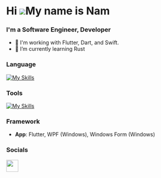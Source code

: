 Hi ![](https://user-images.githubusercontent.com/18350557/176309783-0785949b-9127-417c-8b55-ab5a4333674e.gif)My name is Nam
===========================================================================================================================

### I'm a Software Engineer, Developer
* 🔭 I'm working with Flutter, Dart, and Swift.
* 🧠 I’m currently learning Rust

### Language

[![My Skills](https://skillicons.dev/icons?i=dart,flutter,kotlin,cs,sqlite)](https://skillicons.dev)

### Tools
[![My Skills](https://skillicons.dev/icons?i=androidstudio,vscode,figma,visualstudio,obsidian)](https://skillicons.dev)

### Framework
- **App**: Flutter, WPF (Windows), Windows Form (Windows)
### Socials

<p align="left"> <a href="https://www.github.com/namhi" target="_blank" rel="noreferrer"> <picture> <source media="(prefers-color-scheme: dark)" srcset="https://raw.githubusercontent.com/danielcranney/readme-generator/main/public/icons/socials/github-dark.svg" /> <source media="(prefers-color-scheme: light)" srcset="https://raw.githubusercontent.com/danielcranney/readme-generator/main/public/icons/socials/github.svg" /> <img src="https://raw.githubusercontent.com/danielcranney/readme-generator/main/public/icons/socials/github.svg" width="32" height="32" /> </picture> </a></p>
